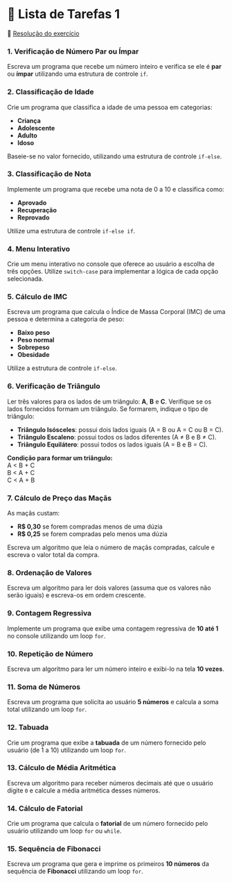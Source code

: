<div><h1>📝 Lista de Tarefas 1</h1>

:pushpin: [Resolução do exercício](./módulo1/listaDeTarefas1.js)

<h3>1. Verificação de Número Par ou Ímpar</h3><p>Escreva um programa que recebe um número inteiro e verifica se ele é <strong>par</strong> ou <strong>ímpar</strong> utilizando uma estrutura de controle <code>if</code>.</p><h3>2. Classificação de Idade</h3><p>Crie um programa que classifica a idade de uma pessoa em categorias:</p><ul><li><strong>Criança</strong></li><li><strong>Adolescente</strong></li><li><strong>Adulto</strong></li><li><strong>Idoso</strong></li></ul><p>Baseie-se no valor fornecido, utilizando uma estrutura de controle <code>if-else</code>.</p><h3>3. Classificação de Nota</h3><p>Implemente um programa que recebe uma nota de 0 a 10 e classifica como:</p><ul><li><strong>Aprovado</strong></li><li><strong>Recuperação</strong></li><li><strong>Reprovado</strong></li></ul><p>Utilize uma estrutura de controle <code>if-else if</code>.</p><h3>4. Menu Interativo</h3><p>Crie um menu interativo no console que oferece ao usuário a escolha de três opções. Utilize <code>switch-case</code> para implementar a lógica de cada opção selecionada.</p><h3>5. Cálculo de IMC</h3><p>Escreva um programa que calcula o Índice de Massa Corporal (IMC) de uma pessoa e determina a categoria de peso:</p><ul><li><strong>Baixo peso</strong></li><li><strong>Peso normal</strong></li><li><strong>Sobrepeso</strong></li><li><strong>Obesidade</strong></li></ul><p>Utilize a estrutura de controle <code>if-else</code>.</p><h3>6. Verificação de Triângulo</h3><p>Ler três valores para os lados de um triângulo: <strong>A</strong>, <strong>B</strong> e <strong>C</strong>. Verifique se os lados fornecidos formam um triângulo. Se formarem, indique o tipo de triângulo:</p><ul><li><strong>Triângulo Isósceles</strong>: possui dois lados iguais (A = B ou A = C ou B = C).</li><li><strong>Triângulo Escaleno</strong>: possui todos os lados diferentes (A ≠ B e B ≠ C).</li><li><strong>Triângulo Equilátero</strong>: possui todos os lados iguais (A = B e B = C).</li></ul><p><strong>Condição para formar um triângulo:</strong><br>A &lt; B + C<br>B &lt; A + C<br>C &lt; A + B</p><h3>7. Cálculo de Preço das Maçãs</h3><p>As maçãs custam:</p><ul><li><strong>R$ 0,30</strong> se forem compradas menos de uma dúzia</li><li><strong>R$ 0,25</strong> se forem compradas pelo menos uma dúzia</li></ul><p>Escreva um algoritmo que leia o número de maçãs compradas, calcule e escreva o valor total da compra.</p><h3>8. Ordenação de Valores</h3><p>Escreva um algoritmo para ler dois valores (assuma que os valores não serão iguais) e escreva-os em ordem crescente.</p><h3>9. Contagem Regressiva</h3><p>Implemente um programa que exibe uma contagem regressiva de <strong>10 até 1</strong> no console utilizando um loop <code>for</code>.</p><h3>10. Repetição de Número</h3><p>Escreva um algoritmo para ler um número inteiro e exibi-lo na tela <strong>10 vezes</strong>.</p><h3>11. Soma de Números</h3><p>Escreva um programa que solicita ao usuário <strong>5 números</strong> e calcula a soma total utilizando um loop <code>for</code>.</p><h3>12. Tabuada</h3><p>Crie um programa que exibe a <strong>tabuada</strong> de um número fornecido pelo usuário (de 1 a 10) utilizando um loop <code>for</code>.</p><h3>13. Cálculo de Média Aritmética</h3><p>Escreva um algoritmo para receber números decimais até que o usuário digite <code>0</code> e calcule a média aritmética desses números.</p><h3>14. Cálculo de Fatorial</h3><p>Crie um programa que calcula o <strong>fatorial</strong> de um número fornecido pelo usuário utilizando um loop <code>for</code> ou <code>while</code>.</p><h3>15. Sequência de Fibonacci</h3><p>Escreva um programa que gera e imprime os primeiros <strong>10 números</strong> da sequência de <strong>Fibonacci</strong> utilizando um loop <code>for</code>.</p>
</div>

